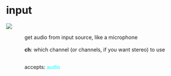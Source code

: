 
<a name=input></a><br>
# <b>input</b>
<img src="https://www.bespokesynth.com/docs/screenshots/input.png"><br>
<div style="display:inline-block;margin-left:50px;">
get audio from input source, like a microphone<br/><br/>
<b>ch</b>: which channel (or channels, if you want stereo) to use<br>

<br>accepts: <font color=cyan>audio</font> <br></div>
